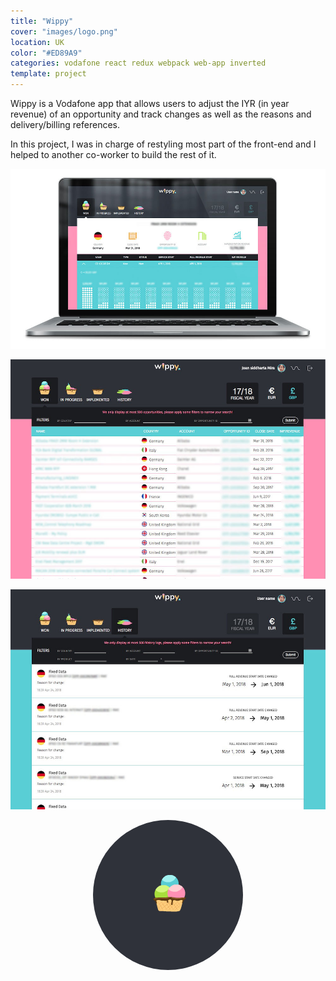 ```yaml
---
title: "Wippy"
cover: "images/logo.png"
location: UK
color: "#ED89A9"
categories: vodafone react redux webpack web-app inverted
template: project
---
```


<style>
.loader {
  border-radius: 100%;
}
</style>

Wippy is a Vodafone app that allows users to adjust the IYR (in year revenue) of an opportunity and track changes as well as the reasons and delivery/billing references.

In this project, I was in charge of restyling most part of the front-end and I helped to another co-worker to build the rest of it.

![](./images/1.jpg "Opportunity page")

![](./images/2.jpg "Won, in progress or implemented table template")

![](./images/3.jpg "History page")

<p style="text-align: center">
  <img class="loader" src="./images/loader.gif" alt="loader" />
</p>
